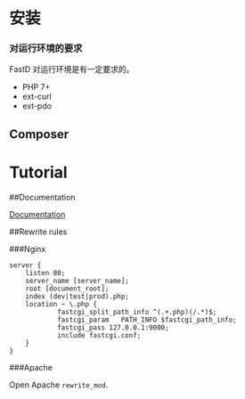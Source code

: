 # 安装

### 对运行环境的要求

FastD 对运行环境是有一定要求的。

* PHP 7+
* ext-curl
* ext-pdo

## Composer 

# Tutorial

##Documentation

[Documentation](http://www.fast-d.cn/docs/index.html)

##Rewrite rules

###Nginx

```
server {
    listen 80;
    server_name [server_name];
    root [document_root];
    index (dev|test|prod).php;
    location ~ \.php {
            fastcgi_split_path_info ^(.+.php)(/.*)$;
            fastcgi_param   PATH_INFO $fastcgi_path_info;
            fastcgi_pass 127.0.0.1:9000;
            include fastcgi.conf;
    }
}
```

###Apache

Open Apache `rewrite_mod`.

